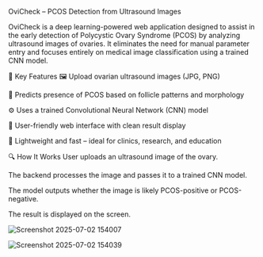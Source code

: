  OviCheck – PCOS Detection from Ultrasound Images
 
OviCheck is a deep learning-powered web application designed to assist in the early detection of Polycystic Ovary Syndrome (PCOS) by analyzing ultrasound images of ovaries. It eliminates the need for manual parameter entry and focuses entirely on medical image classification using a trained CNN model.

🌟 Key Features
🖼️ Upload ovarian ultrasound images (JPG, PNG)

🧠 Predicts presence of PCOS based on follicle patterns and morphology

⚙️ Uses a trained Convolutional Neural Network (CNN) model

📱 User-friendly web interface with clean result display

🚀 Lightweight and fast – ideal for clinics, research, and education

🔍 How It Works
User uploads an ultrasound image of the ovary.

The backend processes the image and passes it to a trained CNN model.

The model outputs whether the image is likely PCOS-positive or PCOS-negative.

The result is displayed on the screen.



![Screenshot 2025-07-02 154007](https://github.com/user-attachments/assets/f2802bbf-c688-4687-aede-150e927e927a)



![Screenshot 2025-07-02 154039](https://github.com/user-attachments/assets/05699f3b-fac6-4d91-bfbe-e58751f16353)

